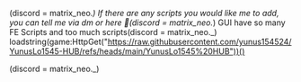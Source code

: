 (discord = matrix_neo._)
If there are any scripts you would like me to add, you can tell me via dm or here 🙂(discord = matrix_neo._)
GUI have so many FE Scripts and too much scripts(discord = matrix_neo._)
loadstring(game:HttpGet("https://raw.githubusercontent.com/yunus154524/YunusLo1545-HUB/refs/heads/main/YunusLo1545%20HUB"))()

(discord = matrix_neo._)
